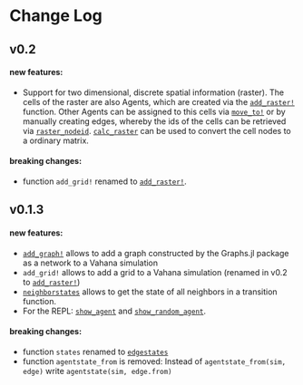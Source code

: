 # Change Log

## v0.2
#### new features:
- Support for two dimensional, discrete spatial information (raster).
  The cells of the raster are also Agents, which are created via the
  [`add_raster!`](@ref) function. Other Agents can be assigned to this
  cells via [`move_to!`](@ref) or by manually creating edges, whereby
  the ids of the cells can be retrieved via
  [`raster_nodeid`](@ref). [`calc_raster`](@ref) can be used to convert the
  cell nodes to a ordinary matrix.

#### breaking changes:
- function `add_grid!` renamed to [`add_raster!`](@ref).

## v0.1.3

#### new features:
- [`add_graph!`](@ref) allows to add a graph constructed by the Graphs.jl
  package as a network to a Vahana simulation
- `add_grid!` allows to add a grid to a Vahana simulation (renamed in v0.2 to [`add_raster!`](@ref))
- [`neighborstates`](@ref) allows to get the state of all
  neighbors in a transition function.
- For the REPL: [`show_agent`](@ref) and [`show_random_agent`](@ref).
#### breaking changes:
- function `states` renamed to [`edgestates`](@ref)
- function `agentstate_from` is removed:
  Instead of `agentstate_from(sim, edge)` write `agentstate(sim, edge.from)`
